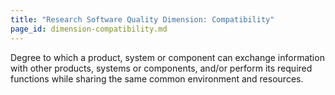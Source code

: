 ```yaml
---
title: "Research Software Quality Dimension: Compatibility"
page_id: dimension-compatibility.md
---
```


Degree to which a product, system or component can exchange information with other products, systems or components, 
and/or perform its required functions while sharing the same common environment and resources.